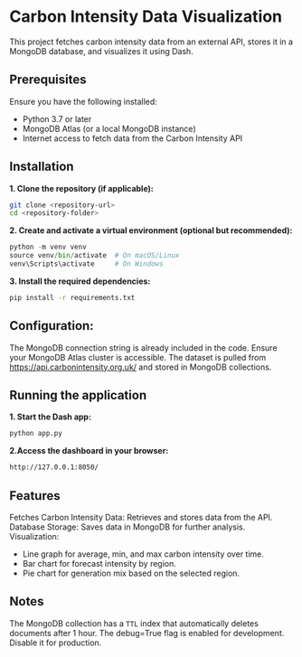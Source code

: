 # Carbon Intensity Data Visualization

This project fetches carbon intensity data from an external API, stores it in a MongoDB database, and visualizes it using Dash.

## Prerequisites

Ensure you have the following installed:

- Python 3.7 or later
- MongoDB Atlas (or a local MongoDB instance)
- Internet access to fetch data from the Carbon Intensity API

## Installation

<b>1. Clone the repository (if applicable):</b>
   ```sh
   git clone <repository-url>
   cd <repository-folder>
   ```
<b>2. Create and activate a virtual environment (optional but recommended):</b>
```python
python -m venv venv
source venv/bin/activate  # On macOS/Linux
venv\Scripts\activate     # On Windows
```

**3. Install the required dependencies:**
```sh
pip install -r requirements.txt
```

## <b>Configuration:</b>
The MongoDB connection string is already included in the code. Ensure your MongoDB Atlas cluster is accessible.
The dataset is pulled from https://api.carbonintensity.org.uk/ and stored in MongoDB collections.

## <b>Running the application</b>

<b>1. Start the Dash app:</b>
```sh
python app.py
```

<b>2.Access the dashboard in your browser:</b>
```html
http://127.0.0.1:8050/
```

## Features

Fetches Carbon Intensity Data: Retrieves and stores data from the API.
Database Storage: Saves data in MongoDB for further analysis.
Visualization:
- Line graph for average, min, and max carbon intensity over time.
- Bar chart for forecast intensity by region.
- Pie chart for generation mix based on the selected region.

## Notes
The MongoDB collection has a `TTL` index that automatically deletes documents after 1 hour.
The debug=True flag is enabled for development. Disable it for production.
